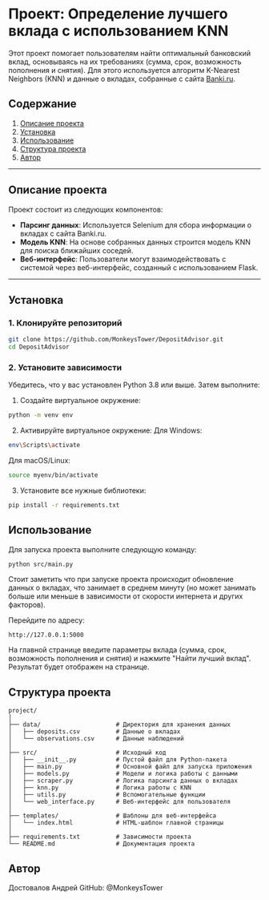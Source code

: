 # Проект: Определение лучшего вклада с использованием KNN

Этот проект помогает пользователям найти оптимальный банковский вклад, основываясь на их требованиях (сумма, срок, возможность пополнения и снятия). Для этого используется алгоритм K-Nearest Neighbors (KNN) и данные о вкладах, собранные с сайта [Banki.ru](https://www.banki.ru).

## Содержание
1. [Описание проекта](#описание-проекта)
2. [Установка](#установка)
3. [Использование](#использование)
4. [Структура проекта](#структура-проекта)
5. [Автор](#автор)

---

## Описание проекта

Проект состоит из следующих компонентов:
- **Парсинг данных**: Используется Selenium для сбора информации о вкладах с сайта Banki.ru.
- **Модель KNN**: На основе собранных данных строится модель KNN для поиска ближайших соседей.
- **Веб-интерфейс**: Пользователи могут взаимодействовать с системой через веб-интерфейс, созданный с использованием Flask.

---

## Установка

### 1. Клонируйте репозиторий
```bash
git clone https://github.com/MonkeysTower/DepositAdvisor.git
cd DepositAdvisor
```

### 2. Установите зависимости
Убедитесь, что у вас установлен Python 3.8 или выше. Затем выполните:
1. Создайте виртуальное окружение:
```bash
python -m venv env
```
2. Активируйте виртуальное окружение:
Для Windows:
```bash
env\Scripts\activate
```
Для macOS/Linux:
```bash
source myenv/bin/activate
```
3. Установите все нужные библиотеки:
```bash
pip install -r requirements.txt
```

## Использование
Для запуска проекта выполните следующую команду:
```bash
python src/main.py
```
Стоит заметить что при запуске проекта происходит обновление данных о вкладах, что занимает в среднем минуту (но может занимать больше или меньше в зависимости от скорости интернета и других факторов).

Перейдите по адресу:
```
http://127.0.0.1:5000
```
На главной странице введите параметры вклада (сумма, срок, возможность пополнения и снятия) и нажмите "Найти лучший вклад". Результат будет отображен на странице.

## Структура проекта
```
project/
│
├── data/                     # Директория для хранения данных
│   ├── deposits.csv          # Данные о вкладах
│   └── observations.csv      # Данные наблюдений
│
├── src/                      # Исходный код
│   ├── __init__.py           # Пустой файл для Python-пакета
│   ├── main.py               # Основной файл для запуска приложения
│   ├── models.py             # Модели и логика работы с данными
│   ├── scraper.py            # Логика парсинга данных о вкладах
│   ├── knn.py                # Логика работы с KNN
│   ├── utils.py              # Вспомогательные функции
│   └── web_interface.py      # Веб-интерфейс для пользователя
│
├── templates/                # Шаблоны для веб-интерфейса
│   └── index.html            # HTML-шаблон главной страницы
│
├── requirements.txt          # Зависимости проекта
└── README.md                 # Документация проекта
```

## Автор

Достовалов Андрей
GitHub: @MonkeysTower